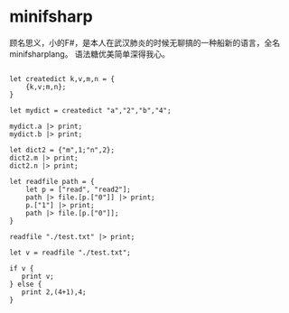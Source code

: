 # minifsharp
顾名思义，小的F#，是本人在武汉肺炎的时候无聊搞的一种船新的语言，全名minifsharplang。
语法糖优美简单深得我心。
```f#

let createdict k,v,m,n = {
    {k,v;m,n};
}

let mydict = createdict "a","2","b","4";

mydict.a |> print;
mydict.b |> print;

let dict2 = {"m",1;"n",2};
dict2.m |> print;
dict2.n |> print;

let readfile path = {
    let p = ["read", "read2"];
    path |> file.[p.["0"]] |> print;
    p.["1"] |> print;
    path |> file.[p.["0"]];
}

readfile "./test.txt" |> print;

let v = readfile "./test.txt";

if v {
   print v;
} else {
   print 2,(4+1),4;
}
```